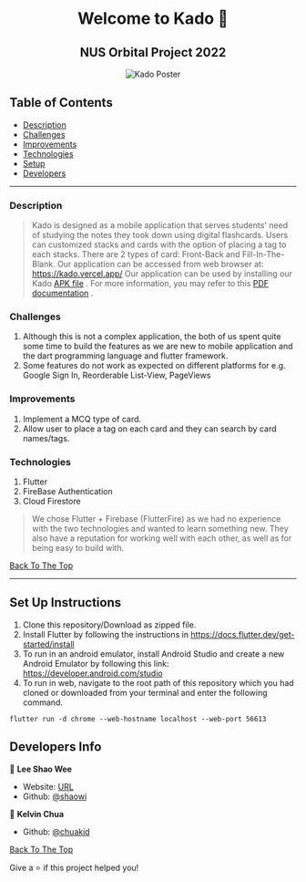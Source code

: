 <h1 align="center" id="top">Welcome to Kado 👋</h1>
<h2 align="center" id="top">NUS Orbital Project 2022</h2>

<p align="center">
	<img src="https://i.ibb.co/9gk40vB/Kado-Poster-ms3.png" alt="Kado Poster">
</p>

## Table of Contents

- [Description](#description)
- [Challenges](#challenges)
- [Improvements](#improvements)
- [Technologies](#technologies)
- [Setup](#set-up-instructions)
- [Developers](#developers-info)

---

### Description

> Kado is designed as a mobile application that serves students' need of studying the notes they took down using digital flashcards.
> Users can customized stacks and cards with the option of placing a tag to each stacks. There are 2 types of card: Front-Back and Fill-In-The-Blank.
> Our application can be accessed from web browser at: <https://kado.vercel.app/>
> Our application can be used by installing our Kado <a href="https://drive.google.com/file/d/1x0cKW8Kx_S5ReRgGJ64dZ2Az6B8hCmBU/view?usp=share_link">APK file</a> .
> For more information, you may refer to this <a href="https://drive.google.com/file/d/1jePeCqwEFTXZzWohs4FgmaxjhYTCLmZV/view?usp=sharing">PDF documentation</a> .

### Challenges

1. Although this is not a complex application, the both of us spent quite some time to build the features as we are new to mobile application and the dart programming language and flutter framework.
2. Some features do not work as expected on different platforms for e.g. Google Sign In, Reorderable List-View, PageViews

### Improvements

1. Implement a MCQ type of card.
2. Allow user to place a tag on each card and they can search by card names/tags.

### Technologies

1. Flutter
2. FireBase Authentication
3. Cloud Firestore

> We chose Flutter + Firebase (FlutterFire) as we had no experience with the two technologies and wanted to learn something new. They also have a reputation for working well with each other, as well as for being easy to build with.

[Back To The Top](#top)

---

## Set Up Instructions

1. Clone this repository/Download as zipped file.
2. Install Flutter by following the instructions in <https://docs.flutter.dev/get-started/install>
3. To run in an android emulator, install Android Studio and create a new Android Emulator by following this link: <https://developer.android.com/studio>
4. To run in web, navigate to the root path of this repository which you had cloned or downloaded from your terminal and enter the following command.

```code
flutter run -d chrome --web-hostname localhost --web-port 56613
```

## Developers Info

👤 **Lee Shao Wee**

- Website: [URL](https://leeshaowee.netlify.app/)
- Github: [@shaowi](https://github.com/shao4321)

👤 **Kelvin Chua**

- Github: [@chuakid](https://github.com/chuakid)

[Back To The Top](#top)

Give a ⭐️ if this project helped you!
